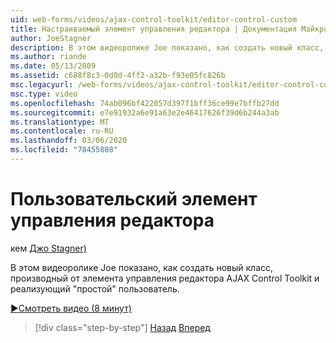 ```yaml
---
uid: web-forms/videos/ajax-control-toolkit/editor-control-custom
title: Настраиваемый элемент управления редактора | Документация Майкрософт
author: JoeStagner
description: В этом видеоролике Joe показано, как создать новый класс, производный от элемента управления редактора AJAX Control Toolkit и реализующий "простой" пользователь.
ms.author: riande
ms.date: 05/13/2009
ms.assetid: c688f8c3-0d0d-4ff2-a32b-f93e05fc826b
msc.legacyurl: /web-forms/videos/ajax-control-toolkit/editor-control-custom
msc.type: video
ms.openlocfilehash: 74ab096bf422057d397f1bff36ce99e7bffb27dd
ms.sourcegitcommit: e7e91932a6e91a63e2e46417626f39d6b244a3ab
ms.translationtype: MT
ms.contentlocale: ru-RU
ms.lasthandoff: 03/06/2020
ms.locfileid: "78455808"
---
```

# <a name="editor-control-custom"></a>Пользовательский элемент управления редактора

кем [Джо Stagner)](https://github.com/JoeStagner)

В этом видеоролике Joe показано, как создать новый класс, производный от элемента управления редактора AJAX Control Toolkit и реализующий "простой" пользователь.

[&#9654;Смотреть видео (8 минут)](https://channel9.msdn.com/Blogs/ASP-NET-Site-Videos/editor-control-custom)

> [!div class="step-by-step"]
> [Назад](editor-control.md)
> [Вперед](create-a-new-custom-extender.md)
